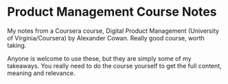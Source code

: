 # Product Management Course Notes
My notes from a Coursera course, Digital Product Management (University of Virginia/Coursera) by Alexander Cowan. 
Really good course, worth taking.

Anyone is welcome to use these, but they are simply some of my takeaways. You really need to do the course yourself to get the full content, meaning and relevance. 
